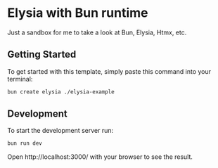 # Elysia with Bun runtime

Just a sandbox for me to take a look at Bun, Elysia, Htmx, etc.

## Getting Started
To get started with this template, simply paste this command into your terminal:
```bash
bun create elysia ./elysia-example
```

## Development
To start the development server run:
```bash
bun run dev
```

Open http://localhost:3000/ with your browser to see the result.